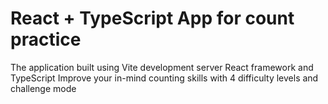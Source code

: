 # React + TypeScript App for count practice
The application built using Vite development server React framework and TypeScript
Improve your in-mind counting skills with 4 difficulty levels and challenge mode
